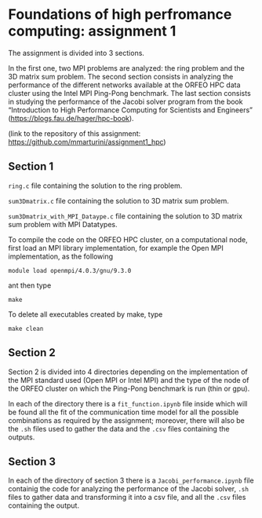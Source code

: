 # Foundations of high perfromance computing: assignment 1

The assignment is divided into 3 sections. 

In the first one, two MPI problems are analyzed: the ring problem and the 3D matrix sum problem. The second section consists in analyzing the performance of the different networks available at the ORFEO HPC data cluster using the Intel MPI Ping-Pong benchmark. The last section consists in studying the performance of the Jacobi solver program from the book “Introduction to High Performance Computing for Scientists and Engineers” (https://blogs.fau.de/hager/hpc-book).

(link to the repository of this assignment: https://github.com/mmarturini/assignment1_hpc)


## Section 1

`ring.c` file containing the solution to the ring problem.

`sum3Dmatrix.c` file containing the solution to 3D matrix sum problem.

`sum3Dmatrix_with_MPI_Dataype.c` file containing the solution to 3D matrix sum problem with MPI Datatypes.

To compile the code on the ORFEO HPC cluster, on a computational node, first load an MPI library implementation, for example the Open MPI implementation, as the following
```
module load openmpi/4.0.3/gnu/9.3.0
```
ant then type
```
make
```

To delete all executables created by make, type
```
make clean
```



## Section 2

Section 2 is divided into 4 directories depending on the implementation of the MPI standard used (Open MPI or Intel MPI) and the type of the node of the ORFEO cluster on which the Ping-Pong benchmark is run (thin or gpu).

In each of the directory there is a `fit_function.ipynb` file inside which will be found all the fit of the communication time model for all the possible combinations as required by the assignment; moreover, there will also be the `.sh` files used to gather the data and the `.csv` files containing the outputs. 

## Section 3

In each of the directory of section 3 there is a `Jacobi_performance.ipynb` file containig the code for analyzing the performance of the Jacobi solver, `.sh` files to gather data and transforming it into a csv file, and all the `.csv` files containing the output.
 

